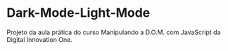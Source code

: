 # Dark-Mode-Light-Mode
Projeto da aula prática do curso Manipulando a D.O.M. com JavaScript da Digital Innovation One.
